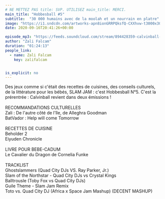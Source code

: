 ```yaml
---
# NE METTEZ PAS title: SVP. UTILISEZ main_title: MERCI.
main_title: "Hobbesball #5"
subtitle:  "30 000 humains avec de la moolah et un nourrain en platre"
image: "https://i1.sndcdn.com/artworks-apn8ionGRRPQksfQ-CXXhvw-t3000x3000.jpg"
date: 2020-09-16T20:41:26+00:00

episode_mp3: "https://feeds.soundcloud.com/stream/894428359-calvinball-radio-hobbesball-5-30-000-humains-avec-de-la-moolah-et-un-nourrain-en-platre.mp3"
author: "Zali Falcam"
duration: "01:24:13"
people_link: 
  - name: Zali Falcam
    key: zalifalcam


is_explicit: no
---
```


<PodcastHeader/>

<!-- ECRIRE LA DESCRIPTION DE L'EPISODE SOUS CETTE LIGNE -->
Des jeux comme si c'était des recettes de cuisines, des conseils culturels, de la littérature pour les bébés, SLAM JAM : c'est Hobbesball N°5. C'est la prérentrée : Calvinball revient dans deux émissions !<br><br>RECOMMANDATIONS CULTURELLES<br>Zali : De l'autre côté de l'île, de Alleghra Goodman<br>BatVador : Help will come Tomorrow<br><br>RECETTES DE CUISINE<br>Beholder 2<br>Eiyuden Chronicle<br><br>LIVRE POUR BEBE-CADUM <br>Le Cavalier du Dragon de Cornelia Funke<br><br>TRACKLIST<br>Ghostslammers (Quad City DJs VS. Ray Parker, Jr.)<br>Slam of the Northstar - Quad City DJs vs Crystal Kings<br>Balltrousle (Toby Fox vs Quad City DJs)<br>Guile Theme - Slam Jam Remix<br>Toto vs. Quad City DJ (Africa x Space Jam Mashup) (DECENT MASHUP)

